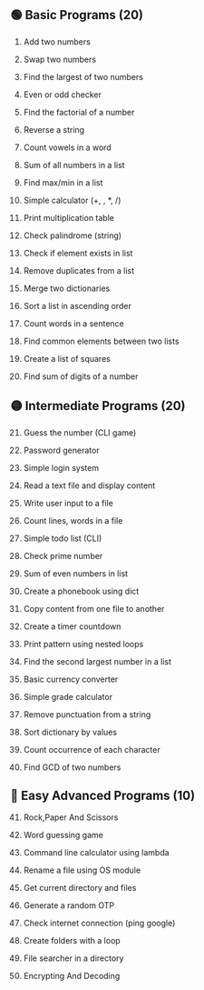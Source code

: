
## 🟢 Basic Programs (20)

1. Add two numbers  
    
2. Swap two numbers   
    
3. Find the largest of two numbers  
    
4. Even or odd checker  
    
5. Find the factorial of a number  
    
6. Reverse a string  
    
7. Count vowels in a word  
    
8. Sum of all numbers in a list  
    
9. Find max/min in a list  
    
10. Simple calculator (+, , *, /)   
    
11. Print multiplication table   
    
12. Check palindrome (string)  
    
13. Check if element exists in list  
    
14. Remove duplicates from a list  
    
15. Merge two dictionaries   
    
16. Sort a list in ascending order  
    
17. Count words in a sentence   
    
18. Find common elements between two lists  
    
19. Create a list of squares  
    
20. Find sum of digits of a number   
    



## 🟡 Intermediate Programs (20)

21. Guess the number (CLI game)  
    
22. Password generator  
    
23. Simple login system  
    
24. Read a text file and display content  
    
25. Write user input to a file  
    
26. Count lines, words in a file  
    
27. Simple todo list (CLI)  
    
28. Check prime number
    
29. Sum of even numbers in list
    
30. Create a phonebook using dict
    
31. Copy content from one file to another
    
32. Create a timer countdown
    
33. Print pattern using nested loops
    
34. Find the second largest number in a list
    
35. Basic currency converter
    
36. Simple grade calculator
    
37. Remove punctuation from a string
    
38. Sort dictionary by values
    
39. Count occurrence of each character
    
40. Find GCD of two numbers
    



## 🔴 Easy Advanced Programs (10)

41. Rock,Paper And Scissors
    
42. Word guessing game
    
43. Command line calculator using lambda
    
44. Rename a file using OS module
    
45. Get current directory and files
    
46. Generate a random OTP
    
47. Check internet connection (ping google)
    
48. Create folders with a loop
    
49. File searcher in a directory
    
50. Encrypting And Decoding
    

